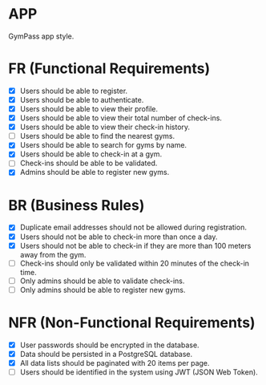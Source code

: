 # APP

GymPass app style.

# FR (Functional Requirements)

- [x] Users should be able to register.
- [x] Users should be able to authenticate.
- [x] Users should be able to view their profile.
- [x] Users should be able to view their total number of check-ins.
- [x] Users should be able to view their check-in history.
- [ ] Users should be able to find the nearest gyms.
- [x] Users should be able to search for gyms by name.
- [x] Users should be able to check-in at a gym.
- [ ] Check-ins should be able to be validated.
- [x] Admins should be able to register new gyms.

# BR (Business Rules)

- [x] Duplicate email addresses should not be allowed during registration.
- [x] Users should not be able to check-in more than once a day.
- [x] Users should not be able to check-in if they are more than 100 meters away from the gym.
- [ ] Check-ins should only be validated within 20 minutes of the check-in time.
- [ ] Only admins should be able to validate check-ins.
- [ ] Only admins should be able to register new gyms.

# NFR (Non-Functional Requirements)

- [x] User passwords should be encrypted in the database.
- [x] Data should be persisted in a PostgreSQL database.
- [x] All data lists should be paginated with 20 items per page.
- [ ] Users should be identified in the system using JWT (JSON Web Token).
